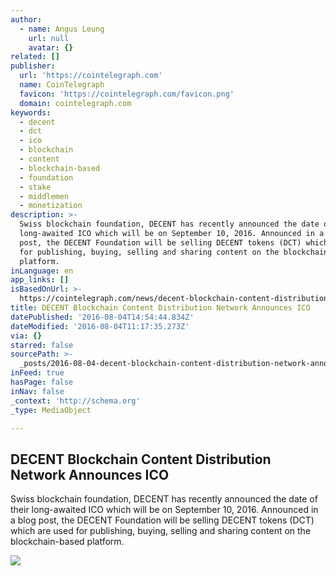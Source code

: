 ```yaml
---
author:
  - name: Angus Leung
    url: null
    avatar: {}
related: []
publisher:
  url: 'https://cointelegraph.com'
  name: CoinTelegraph
  favicon: 'https://cointelegraph.com/favicon.png'
  domain: cointelegraph.com
keywords:
  - decent
  - dct
  - ico
  - blockchain
  - content
  - blockchain-based
  - foundation
  - stake
  - middlemen
  - monetization
description: >-
  Swiss blockchain foundation, DECENT has recently announced the date of their
  long-awaited ICO which will be on September 10, 2016. Announced in a blog
  post, the DECENT Foundation will be selling DECENT tokens (DCT) which are used
  for publishing, buying, selling and sharing content on the blockchain-based
  platform.
inLanguage: en
app_links: []
isBasedOnUrl: >-
  https://cointelegraph.com/news/decent-blockchain-content-distribution-network-announces-ico
title: DECENT Blockchain Content Distribution Network Announces ICO
datePublished: '2016-08-04T14:54:44.834Z'
dateModified: '2016-08-04T11:17:35.273Z'
via: {}
starred: false
sourcePath: >-
  _posts/2016-08-04-decent-blockchain-content-distribution-network-announces-ico.md
inFeed: true
hasPage: false
inNav: false
_context: 'http://schema.org'
_type: MediaObject

---
```

<article style=""><h1>DECENT Blockchain Content Distribution Network Announces ICO</h1><p>Swiss blockchain foundation, DECENT has recently announced the date of their long-awaited ICO which will be on September 10, 2016. Announced in a blog post, the DECENT Foundation will be selling DECENT tokens (DCT) which are used for publishing, buying, selling and sharing content on the blockchain-based platform.</p><img src="https://cointelegraph.com/images/725_Ly9jb2ludGVsZWdyYXBoLmNvbS9zdG9yYWdlL3VwbG9hZHMvdmlldy84YTljYjhhNDE2NGY0Y2U1MzM1MjVlZDg5M2JmMjNiNS5qcGc=.jpg" /></article>